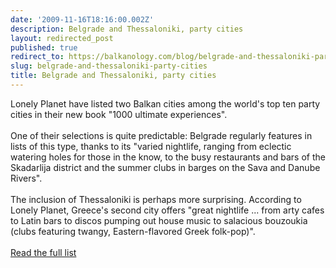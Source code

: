 ```yaml
---
date: '2009-11-16T18:16:00.002Z'
description: Belgrade and Thessaloniki, party cities
layout: redirected_post
published: true
redirect_to: https://balkanology.com/blog/belgrade-and-thessaloniki-party-cities/
slug: belgrade-and-thessaloniki-party-cities
title: Belgrade and Thessaloniki, party cities
---
```


Lonely Planet have listed two Balkan cities among the world's top ten party cities in their new book "1000 ultimate experiences".<br /><br />One of their selections is quite predictable: Belgrade regularly features in lists of this type, thanks to its "varied nightlife, ranging from eclectic watering holes for those in the know, to the busy restaurants and bars of the Skadarlija district and the summer clubs in barges on the Sava and Danube Rivers". <br /><br />The inclusion of Thessaloniki is perhaps more surprising. According to Lonely Planet, Greece's second city offers "great nightlife ... from arty cafes to Latin bars to discos pumping out house music to salacious bouzoukia (clubs featuring twangy, Eastern-flavored Greek folk-pop)".<br /><br /><a href="http://www.reuters.com/article/lifestyleMolt/idUSTRE5AC0NE20091113?pageNumber=2&amp;virtualBrandChannel=10522&amp;sp=true">Read the full list</a><br /><br />